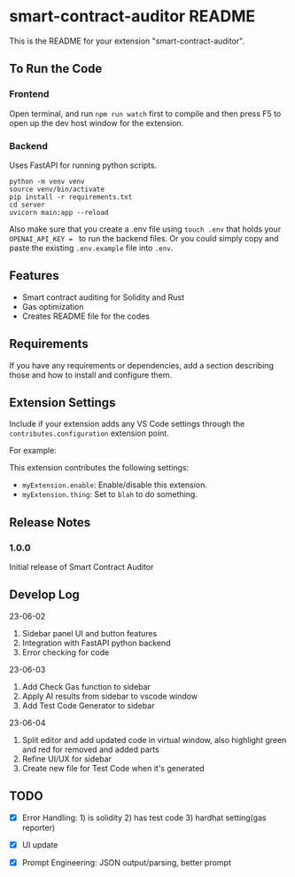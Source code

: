 # smart-contract-auditor README

This is the README for your extension "smart-contract-auditor".

## To Run the Code

### Frontend

Open terminal, and run `npm run watch` first to compile and then press F5 to open up the dev host window for the extension.

### Backend

Uses FastAPI for running python scripts.

```
python -m venv venv
source venv/bin/activate
pip install -r requirements.txt
cd server
uvicorn main:app --reload
```

Also make sure that you create a .env file using `touch .env` that holds your `OPENAI_API_KEY = ` to run the backend files. Or you could simply copy and paste the existing `.env.example` file into `.env`.

## Features

- Smart contract auditing for Solidity and Rust
- Gas optimization
- Creates README file for the codes

## Requirements

If you have any requirements or dependencies, add a section describing those and how to install and configure them.

## Extension Settings

Include if your extension adds any VS Code settings through the `contributes.configuration` extension point.

For example:

This extension contributes the following settings:

- `myExtension.enable`: Enable/disable this extension.
- `myExtension.thing`: Set to `blah` to do something.

## Release Notes

### 1.0.0

Initial release of Smart Contract Auditor

## Develop Log

23-06-02

1. Sidebar panel UI and button features
2. Integration with FastAPI python backend
3. Error checking for code 

23-06-03

1. Add Check Gas function to sidebar
2. Apply AI results from sidebar to vscode window
3. Add Test Code Generator to sidebar

23-06-04

1. Split editor and add updated code in virtual window, also highlight green and red for removed and added parts
2. Refine UI/UX for sidebar
3. Create new file for Test Code when it's generated

## TODO

- [x] Error Handling: 1) is solidity 2) has test code 3) hardhat setting(gas reporter)
- [x] UI update
- [x] Prompt Engineering: JSON output/parsing, better prompt

